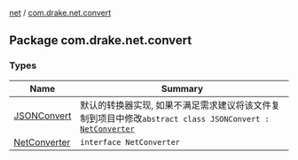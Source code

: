 [net](../index.md) / [com.drake.net.convert](./index.md)

## Package com.drake.net.convert

### Types

| Name | Summary |
|---|---|
| [JSONConvert](-j-s-o-n-convert/index.md) | 默认的转换器实现, 如果不满足需求建议将该文件复制到项目中修改`abstract class JSONConvert : `[`NetConverter`](-net-converter/index.md) |
| [NetConverter](-net-converter/index.md) | `interface NetConverter` |
